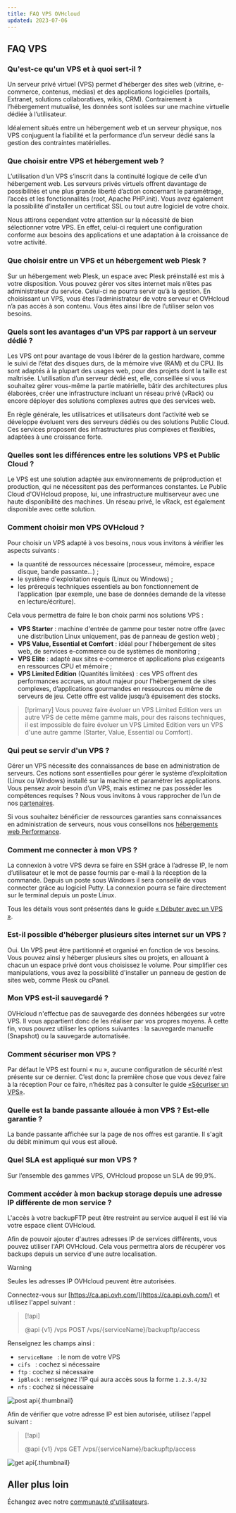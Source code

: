 ```yaml
---
title: FAQ VPS OVHcloud
updated: 2023-07-06
---
```


## FAQ VPS

### Qu'est-ce qu'un VPS et à quoi sert-il ?

Un serveur privé virtuel (VPS) permet d’héberger des sites web (vitrine, e-commerce, contenus, médias) et des applications logicielles (portails, Extranet, solutions collaboratives, wikis, CRM). Contrairement à l’hébergement mutualisé, les données sont isolées sur une machine virtuelle dédiée à l’utilisateur.

Idéalement situés entre un hébergement web et un serveur physique, nos VPS conjuguent la fiabilité et la performance d’un serveur dédié sans la gestion des contraintes matérielles.

### Que choisir entre VPS et hébergement web ?

L’utilisation d’un VPS s’inscrit dans la continuité logique de celle d’un hébergement web. Les serveurs privés virtuels offrent davantage de possibilités et une plus grande liberté d’action concernant le paramétrage, l’accès et les fonctionnalités (root, Apache PHP.init). Vous avez également la possibilité d’installer un certificat SSL ou tout autre logiciel de votre choix.

Nous attirons cependant votre attention sur la nécessité de bien sélectionner votre VPS. En effet, celui-ci requiert une configuration conforme aux besoins des applications et une adaptation à la croissance de votre activité.

### Que choisir entre un VPS et un hébergement web Plesk ?

Sur un hébergement web Plesk, un espace avec Plesk préinstallé est mis à votre disposition. Vous pouvez gérer vos sites internet mais n’êtes pas administrateur du service. Celui-ci ne pourra servir qu’à la gestion.
En choisissant un VPS, vous êtes l’administrateur de votre serveur et OVHcloud n’a pas accès à son contenu. Vous êtes ainsi libre de l’utiliser selon vos besoins.

### Quels sont les avantages d'un VPS par rapport à un serveur dédié ?

Les VPS ont pour avantage de vous libérer de la gestion hardware, comme le suivi de l’état des disques durs, de la mémoire vive (RAM) et du CPU. Ils sont adaptés à la plupart des usages web, pour des projets dont la taille est maîtrisée.
L’utilisation d’un serveur dédié est, elle, conseillée si vous souhaitez gérer vous-même la partie matérielle, bâtir des architectures plus élaborées, créer une infrastructure incluant un réseau privé (vRack) ou encore déployer des solutions complexes autres que des services web.

En règle générale, les utilisatrices et utilisateurs dont l’activité web se développe évoluent vers des serveurs dédiés ou des solutions Public Cloud. Ces services proposent des infrastructures plus complexes et flexibles, adaptées à une croissance forte.

### Quelles sont les différences entre les solutions VPS et Public Cloud ?

Le VPS est une solution adaptée aux environnements de préproduction et production, qui ne nécessitent pas des performances constantes.
Le Public Cloud d'OVHcloud propose, lui, une infrastructure multiserveur avec une haute disponibilité des machines. Un réseau privé, le vRack, est également disponible avec cette solution.

### Comment choisir mon VPS OVHcloud ?

Pour choisir un VPS adapté à vos besoins, nous vous invitons à vérifier les aspects suivants :

- la quantité de ressources nécessaire (processeur, mémoire, espace disque, bande passante…) ;
- le système d'exploitation requis (Linux ou Windows) ;
- les prérequis techniques essentiels au bon fonctionnement de l’application (par exemple, une base de données demande de la vitesse en lecture/écriture).

Cela vous permettra de faire le bon choix parmi nos solutions VPS :

- **VPS Starter** : machine d'entrée de gamme pour tester notre offre (avec une distribution Linux uniquement, pas de panneau de gestion web) ;
- **VPS Value, Essential et Comfort** : idéal pour l’hébergement de sites web, de services e-commerce ou de systèmes de monitoring ;
- **VPS Elite** : adapté aux sites e-commerce et applications plus exigeants en ressources CPU et mémoire ;
- **VPS Limited Edition** (Quantités limitées) : ces VPS offrent des performances accrues, un atout majeur pour l’hébergement de sites complexes, d’applications gourmandes en ressources ou même de serveurs de jeu. Cette offre est valide jusqu’à épuisement des stocks.

> [!primary]
> Vous pouvez faire évoluer un VPS Limited Edition vers un autre VPS de cette même gamme mais, pour des raisons techniques, il est impossible de faire évoluer un VPS Limited Edition vers un VPS d'une autre gamme (Starter, Value, Essential ou Comfort).

### Qui peut se servir d'un VPS ?

Gérer un VPS nécessite des connaissances de base en administration de serveurs. Ces notions sont essentielles pour gérer le système d’exploitation (Linux ou Windows) installé sur la machine et paramétrer les applications. Vous pensez avoir besoin d’un VPS, mais estimez ne pas posséder les compétences requises ? Nous vous invitons à vous rapprocher de l’un de nos [partenaires](https://marketplace.ovhcloud.com/). 

Si vous souhaitez bénéficier de ressources garanties sans connaissances en administration de serveurs, nous vous conseillons nos [hébergements web Performance](https://www.ovh.com/fr/hebergement-web/hebergement-performance.xml).

### Comment me connecter à mon VPS ?

La connexion à votre VPS devra se faire en SSH grâce à l’adresse IP, le nom d’utilisateur et le mot de passe fournis par e-mail à la réception de la commande.
Depuis un poste sous Windows il sera conseillé de vous connecter grâce au logiciel Putty. La connexion pourra se faire directement sur le terminal depuis un poste Linux.

Tous les détails vous sont présentés dans le guide [« Débuter avec un VPS »](/pages/bare_metal_cloud/virtual_private_servers/starting_with_a_vps).

### Est-il possible d'héberger plusieurs sites internet sur un VPS ?

Oui. Un VPS peut être partitionné et organisé en fonction de vos besoins. Vous pouvez ainsi y héberger plusieurs sites ou projets, en allouant à chacun un espace privé dont vous choisissez le volume. Pour simplifier ces manipulations, vous avez la possibilité d'installer un panneau de gestion de sites web, comme Plesk ou cPanel.

### Mon VPS est-il sauvegardé ?

OVHcloud n'effectue pas de sauvegarde des données hébergées sur votre VPS. Il vous appartient donc de les réaliser par vos propres moyens.
À cette fin, vous pouvez utiliser les options suivantes : la sauvegarde manuelle (Snapshot) ou la sauvegarde automatisée.

### Comment sécuriser mon VPS ?

Par défaut le VPS est fourni « nu », aucune configuration de sécurité n’est présente sur ce dernier. C’est donc la première chose que vous devez faire à la réception
Pour ce faire, n’hésitez pas à consulter le guide [«Sécuriser un VPS»](/pages/bare_metal_cloud/virtual_private_servers/secure_your_vps).

### Quelle est la bande passante allouée à mon VPS ? Est-elle garantie ?

La bande passante affichée sur la page de nos offres est garantie. Il s'agit du débit minimum qui vous est alloué.

### Quel SLA est appliqué sur mon VPS ?

Sur l’ensemble des gammes VPS, OVHcloud propose un SLA de 99,9%.

### Comment accéder à mon backup storage depuis une adresse IP différente de mon service ? <a name="backupstorage"></a>

L'accès à votre backupFTP peut être restreint au service auquel il est lié via votre espace client OVHcloud.

Afin de pouvoir ajouter d'autres adresses IP de services différents, vous pouvez utiliser l'API OVHcloud.
Cela vous permettra alors de récupérer vos backups depuis un service d'une autre localisation.

> [!warning]
> Seules les adresses IP OVHcloud peuvent être autorisées.
>

Connectez-vous sur [https://ca.api.ovh.com/](https://ca.api.ovh.com/) et utilisez l'appel suivant :

> [!api]
>
> @api {v1} /vps POST /vps/{serviceName}/backupftp/access
>

Renseignez les champs ainsi :

- `serviceName ` : le nom de votre VPS
- `cifs ` : cochez si nécessaire
- `ftp` : cochez si nécessaire
- `ipBlock` : renseignez l'IP qui aura accès sous la forme `1.2.3.4/32`
- `nfs` : cochez si nécessaire

![post api](images/post-api.png){.thumbnail}

Afin de vérifier que votre adresse IP est bien autorisée, utilisez l'appel suivant :

> [!api]
>
> @api {v1} /vps GET /vps/{serviceName}/backupftp/access
>

![get api](images/get-api.png){.thumbnail}

## Aller plus loin

Échangez avec notre [communauté d'utilisateurs](/links/community).
